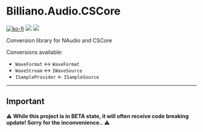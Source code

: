 ﻿# Billiano.Audio.CSCore

[![ko-fi](https://img.shields.io/badge/Support_me_on-Ko--fi-red)](https://ko-fi.com/G2G1SRUJG)
[![](https://img.shields.io/badge/Check-NAudio-white)](https://github.com/naudio/NAudio)
[![](https://img.shields.io/badge/Check-CSCore-blue)](https://github.com/filoe/cscore)

Conversion library for NAudio and CSCore

Conversions available:

- `WaveFormat` <-> `WaveFormat`
- `WaveStream` <-> `IWaveSource` 
- `ISampleProvider` <- `ISampleSource`

---

## Important

⚠️ **While this project is in BETA state, it will often receive code breaking update! Sorry for the inconvenience..** ⚠️